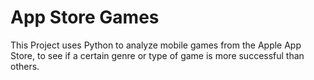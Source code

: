 # App Store Games
This Project uses Python to analyze mobile games from the Apple App Store, to see if a certain genre or type of game is more successful than others.
